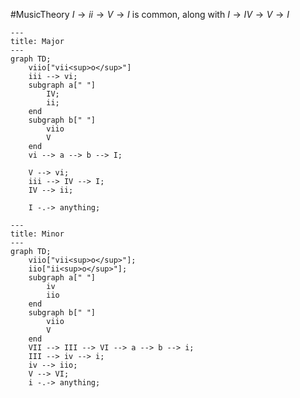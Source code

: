 #MusicTheory
$I\rightarrow ii\rightarrow V\rightarrow I$ is common, along with $I\rightarrow IV\rightarrow V\rightarrow I$

```mermaid
---
title: Major
---
graph TD;
	viio["vii<sup>o</sup>"]
	iii --> vi;
	subgraph a[" "]
		IV;
		ii;
	end
	subgraph b[" "]
		viio
		V
	end
	vi --> a --> b --> I;
	
	V --> vi;
	iii --> IV --> I;
	IV --> ii;
	
	I -.-> anything;
```


```mermaid
---
title: Minor
---
graph TD;
	viio["vii<sup>o</sup>"];
	iio["ii<sup>o</sup>"];
	subgraph a[" "]
		iv
		iio
	end
	subgraph b[" "]
		viio
		V
	end
	VII --> III --> VI --> a --> b --> i;
	III --> iv --> i;
	iv --> iio;
	V --> VI;
	i -.-> anything;
```
